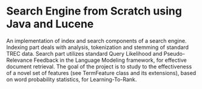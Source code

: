 # Search Engine from Scratch using Java and Lucene
An implementation of index and search components of a search engine. 
Indexing part deals with analysis, tokenization and stemming of standard TREC data.
Search part utilizes standard Query Likelihood and Pseudo-Relevance Feedback in the Language Modeling framework, for effective document retrieval.
The goal of the project is to study to the effectiveness of a novel set of features (see TermFeature class and its extensions), based on word probability statistics, for Learning-To-Rank.
